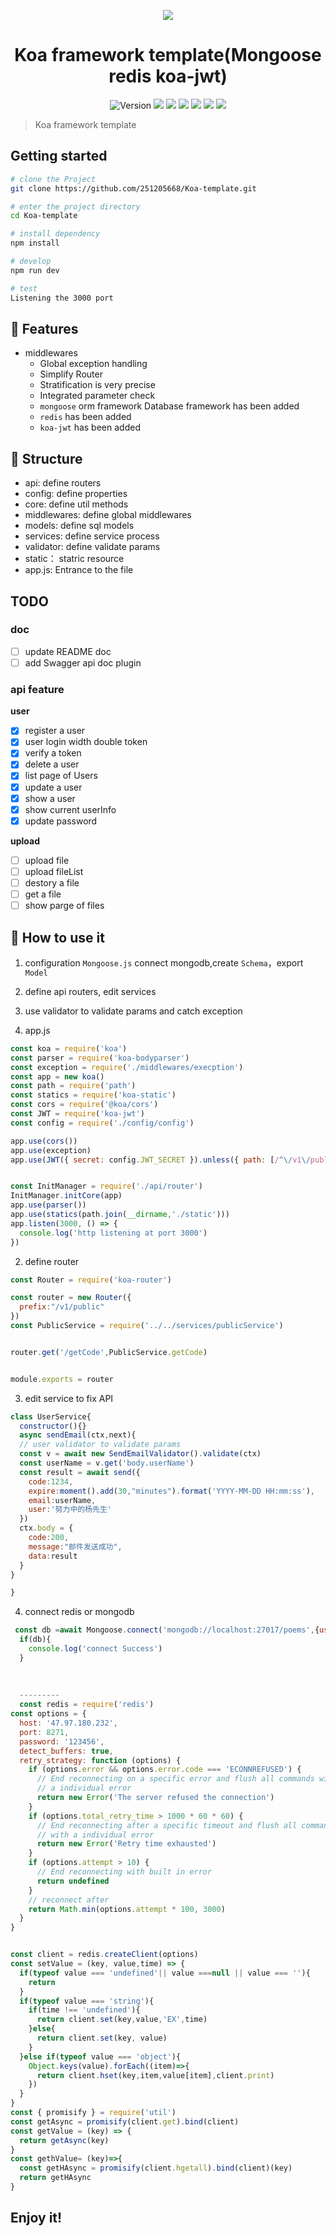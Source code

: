 
<p align="center">
<img src="https://image.yangxiansheng.top/img/undraw_publish_article_icso.png?imagelist" />
</p>
<h1 align="center">Koa framework template(Mongoose redis koa-jwt) </h1>
<p align ="center">
  <img alt="Version" src="https://img.shields.io/badge/version-1.0.0-blue.svg?cacheSeconds=2592000" />
    <img src="https://img.shields.io/badge/koa-2.7.0-blue.svg" />
  <img src="https://img.shields.io/badge/jsonwebtoken-8.4.0-blue.svg" />
    <img src="https://img.shields.io/badge/validator-10.11.0-blue.svg" />
  <img src="https://img.shields.io/badge/node-%3E%3D%206.0.0-blue.svg" />
  <img src="https://img.shields.io/badge/npm-%3E%3D%203.0.0-blue.svg" />
  <img src="https://img.shields.io/badge/axios-0.18.0-blue.svg" />
</p>

> Koa framework template

## Getting started

```sh
# clone the Project
git clone https://github.com/251205668/Koa-template.git

# enter the project directory
cd Koa-template

# install dependency
npm install

# develop
npm run dev

# test
Listening the 3000 port

```
## 🌲 Features

- middlewares
  - Global exception handling
  - Simplify Router
  - Stratification is very precise
  - Integrated parameter check
  - `mongoose` orm framework Database framework has been added
  -  `redis` has been added
  - `koa-jwt` has been added
  
## 📂 Structure

- api: define routers
- config: define properties
- core: define util methods
- middlewares: define global middlewares
- models: define sql models
- services: define service process
- validator: define validate params
- static： statric resource
- app.js: Entrance to the file

## TODO

### doc

- [ ] update README doc
- [ ] add Swagger api doc plugin

### api feature

**user**

- [x] register a user
- [x] user login width double token
- [x] verify a token
- [x] delete a user
- [x] list page of Users
- [x] update a user
- [x] show a user
- [x] show current userInfo
- [x] update password

**upload**

- [ ] upload file
- [ ] upload fileList
- [ ] destory a file
- [ ] get a file 
- [ ] show parge of files

## 🔏 How to use it

1. configuration `Mongoose.js` connect mongodb,create `Schema`，export `Model`
2. define api routers, edit services
3. use validator to validate params and catch exception

1. app.js
```js
const koa = require('koa')
const parser = require('koa-bodyparser')
const exception = require('./middlewares/execption')
const app = new koa()
const path = require('path')
const statics = require('koa-static')
const cors = require('@koa/cors')
const JWT = require('koa-jwt')
const config = require('./config/config')

app.use(cors())
app.use(exception)
app.use(JWT({ secret: config.JWT_SECRET }).unless({ path: [/^\/v1\/public/] }));


const InitManager = require('./api/router')
InitManager.initCore(app)
app.use(parser())
app.use(statics(path.join(__dirname,'./static')))
app.listen(3000, () => {
  console.log('http listening at port 3000')
})

```

2. define router
```js
const Router = require('koa-router')

const router = new Router({
  prefix:"/v1/public"
})
const PublicService = require('../../services/publicService')


router.get('/getCode',PublicService.getCode)


module.exports = router

```

3. edit service to fix API

```js
class UserService{
  constructor(){}
  async sendEmail(ctx,next){
  // user validator to validate params
  const v = await new SendEmailValidator().validate(ctx)
  const userName = v.get('body.userName')
  const result = await send({
    code:1234,
    expire:moment().add(30,"minutes").format('YYYY-MM-DD HH:mm:ss'),
    email:userName,
    user:'努力中的杨先生'
  })
  ctx.body = {
    code:200,
    message:"邮件发送成功",
    data:result
  }
}

}
```
4. connect redis or mongodb
```js
 const db =await Mongoose.connect('mongodb://localhost:27017/poems',{useNewUrlParser:true,useUnifiedTopology:true})
  if(db){
    console.log('connect Success')
  }
  
  
  
  ---------
  const redis = require('redis')
const options = {
  host: '47.97.180.232',
  port: 8271,
  password: '123456',
  detect_buffers: true,
  retry_strategy: function (options) {
    if (options.error && options.error.code === 'ECONNREFUSED') {
      // End reconnecting on a specific error and flush all commands with
      // a individual error
      return new Error('The server refused the connection')
    }
    if (options.total_retry_time > 1000 * 60 * 60) {
      // End reconnecting after a specific timeout and flush all commands
      // with a individual error
      return new Error('Retry time exhausted')
    }
    if (options.attempt > 10) {
      // End reconnecting with built in error
      return undefined
    }
    // reconnect after
    return Math.min(options.attempt * 100, 3000)
  }
}


const client = redis.createClient(options)
const setValue = (key, value,time) => {
  if(typeof value === 'undefined'|| value ===null || value === ''){
    return
  }
  if(typeof value === 'string'){
    if(time !== 'undefined'){
      return client.set(key,value,'EX',time)
    }else{
      return client.set(key, value)
    }
  }else if(typeof value === 'object'){
    Object.keys(value).forEach((item)=>{
      return client.hset(key,item,value[item],client.print)
    })
  }
}
const { promisify } = require('util')
const getAsync = promisify(client.get).bind(client)
const getValue = (key) => {
  return getAsync(key)
}
const gethValue= (key)=>{
  const getHAsync = promisify(client.hgetall).bind(client)(key)
  return getHAsync
} 
```






## Enjoy it!
